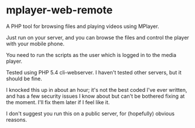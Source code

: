 mplayer-web-remote
==================

A PHP tool for browsing files and playing videos using MPlayer.

Just run on your server, and you can browse the files and control the player with your mobile phone.

You need to run the scripts as the user which is logged in to the media player.

Tested using PHP 5.4 cli-webserver. I haven't tested other servers, but it should be fine.

I knocked this up in about an hour; it's not the best coded I've ever written, and has a
few security issues I know about but can't be bothered fixing at the moment. I'll fix them later if
I feel like it.

I don't suggest you run this on a public server, for (hopefully) obvious reasons.
